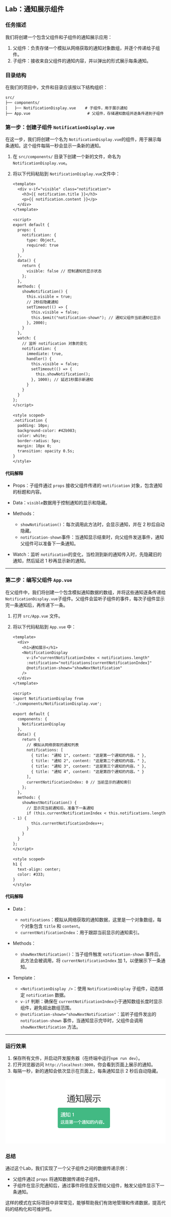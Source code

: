 
## Lab：通知展示组件

### 任务描述

我们将创建一个包含父组件和子组件的通知展示应用：

1. 父组件：负责存储一个模拟从网络获取的通知对象数组，并逐个传递给子组件。
2. 子组件：接收来自父组件的通知内容，并以弹出的形式展示每条通知。

### 目录结构

在我们的项目中，文件和目录应该按以下结构组织：

```
src/
├── components/
│   ├── NotificationDisplay.vue    # 子组件，用于展示通知
├── App.vue                         # 父组件，存储通知数组并逐条传递到子组件
```

### 第一步：创建子组件 `NotificationDisplay.vue`​

在这一步，我们将创建一个名为 `NotificationDisplay.vue`​ 的组件，用于展示每条通知。这个组件每隔一秒会显示一条新的通知。

1. 在 `src/components/`​ 目录下创建一个新的文件，命名为 `NotificationDisplay.vue`​。
2. 将以下代码粘贴到 `NotificationDisplay.vue`​ 文件中：

    ```vue
    <template>
      <div v-if="visible" class="notification">
        <h3>{{ notification.title }}</h3>
        <p>{{ notification.content }}</p>
      </div>
    </template>

    <script>
    export default {
      props: {
        notification: {
          type: Object,
          required: true
        }
      },
      data() {
        return {
          visible: false // 控制通知的显示状态
        };
      },
      methods: {
        showNotification() {
          this.visible = true;
          // 2秒后隐藏通知
          setTimeout(() => {
            this.visible = false;
            this.$emit("notification-shown"); // 通知父组件当前通知已显示
          }, 2000);
        }
      },
      watch: {
        // 监听 notification 对象的变化
        notification: {
          immediate: true,
          handler() {
            this.visible = false;
            setTimeout(() => {
              this.showNotification();
            }, 1000); // 延迟1秒展示新通知
          }
        }
      }
    };
    </script>

    <style scoped>
    .notification {
      padding: 10px;
      background-color: #42b983;
      color: white;
      border-radius: 5px;
      margin: 10px 0;
      transition: opacity 0.5s;
    }
    </style>
    ```

#### 代码解释

* Props：子组件通过 `props`​ 接收父组件传递的 `notification`​ 对象，包含通知的标题和内容。
* Data：`visible`​ 数据用于控制通知的显示和隐藏。
* Methods：

  * ​`showNotification()`​：每次调用此方法时，会显示通知，并在 2 秒后自动隐藏。
  * ​`notification-shown`​ 事件：当通知显示结束时，向父组件发送事件，通知父组件可以准备下一条通知。
* Watch：监听 `notification`​ 的变化，当检测到新的通知传入时，先隐藏旧的通知，然后延迟 1 秒再显示新的通知。

---

### 第二步：编写父组件 `App.vue`​

在父组件中，我们将创建一个包含模拟通知数据的数组，并将这些通知逐条传递给 `NotificationDisplay.vue`​ 子组件。父组件会监听子组件的事件，每次子组件显示完一条通知后，再传递下一条。

1. 打开 `src/App.vue`​ 文件。
2. 将以下代码粘贴到 `App.vue`​ 中：

    ```vue
    <template>
      <div>
        <h1>通知展示</h1>
        <NotificationDisplay
          v-if="currentNotificationIndex < notifications.length"
          :notification="notifications[currentNotificationIndex]"
          @notification-shown="showNextNotification"
        />
      </div>
    </template>

    <script>
    import NotificationDisplay from './components/NotificationDisplay.vue';

    export default {
      components: {
        NotificationDisplay
      },
      data() {
        return {
          // 模拟从网络获取的通知列表
          notifications: [
            { title: "通知 1", content: "这是第一个通知的内容。" },
            { title: "通知 2", content: "这是第二个通知的内容。" },
            { title: "通知 3", content: "这是第三个通知的内容。" },
            { title: "通知 4", content: "这是第四个通知的内容。" }
          ],
          currentNotificationIndex: 0 // 当前显示的通知索引
        };
      },
      methods: {
        showNextNotification() {
          // 显示完当前通知后，准备下一条通知
          if (this.currentNotificationIndex < this.notifications.length - 1) {
            this.currentNotificationIndex++;
          }
        }
      }
    };
    </script>

    <style scoped>
    h1 {
      text-align: center;
      color: #333;
    }
    </style>
    ```

#### 代码解释

* Data：

  * ​`notifications`​：模拟从网络获取的通知数据，这里是一个对象数组，每个对象包含 `title`​ 和 `content`​。
  * ​`currentNotificationIndex`​：用于跟踪当前显示的通知索引。
* Methods：

  * ​`showNextNotification()`​：当子组件触发 `notification-shown`​ 事件后，此方法会被调用，将 `currentNotificationIndex`​ 加 1，以便展示下一条通知。
* Template：

  * ​`<NotificationDisplay />`​：使用 `NotificationDisplay`​ 子组件，动态绑定 `notification`​ 数据。
  * ​`v-if`​ 判断：确保在 `currentNotificationIndex`​ 小于通知数组长度时显示组件，避免超出数组范围。
  * ​`@notification-shown="showNextNotification"`​：监听子组件发出的 `notification-shown`​ 事件，当通知显示完毕时，父组件会调用 `showNextNotification`​ 方法。

---

### 运行效果

1. 保存所有文件，并启动开发服务器（在终端中运行`npm run dev`​）。
2. 打开浏览器访问 `http://localhost:3000`​，你会看到页面上展示的通知。
3. 每隔一秒，新的通知会依次显示在页面上，每条通知显示 2 秒后自动隐藏。

​![image](../../static/image-20241112200712-fhiedlb.png)​

### 总结

通过这个Lab，我们实现了一个父子组件之间的数据传递示例：

* 父组件通过 `props`​ 将通知数据传递给子组件。
* 子组件在显示完通知后，通过事件将信息反馈给父组件，触发父组件显示下一条通知。

这样的模式在实际项目中非常常见，能够帮助我们有效地管理和传递数据，提高代码的结构化和可维护性。

